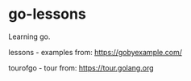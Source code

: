 # go-lessons

Learning go.

lessons - examples from:
https://gobyexample.com/

tourofgo - tour from:
https://tour.golang.org
